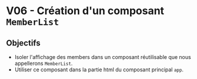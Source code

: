 # V06 - Création d'un composant `MemberList`

## Objectifs

- Isoler l'affichage des members dans un composant réutilisable que nous appellerons `MemberList`.
- Utiliser ce composant dans la partie html du composant principal `app`.
